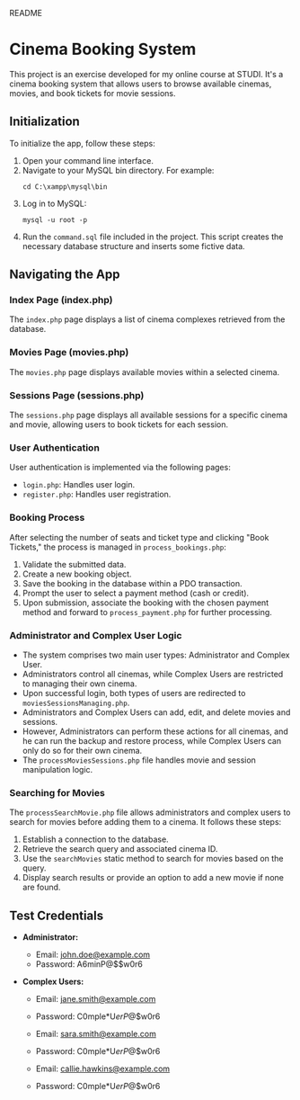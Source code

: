 README
# Cinema Booking System

This project is an exercise developed for my online course at STUDI. It's a cinema booking system that allows users to browse available cinemas, movies, and book tickets for 
movie sessions.

## Initialization

To initialize the app, follow these steps:

1. Open your command line interface.
2. Navigate to your MySQL bin directory. For example:
    ```
    cd C:\xampp\mysql\bin
    ```
3. Log in to MySQL:
    ```
    mysql -u root -p
    ```
4. Run the `command.sql` file included in the project. This script creates the necessary database structure and inserts some fictive data.

## Navigating the App

### Index Page (index.php)

The `index.php` page displays a list of cinema complexes retrieved from the database.

### Movies Page (movies.php)

The `movies.php` page displays available movies within a selected cinema.

### Sessions Page (sessions.php)

The `sessions.php` page displays all available sessions for a specific cinema and movie, allowing users to book tickets for each session.

### User Authentication

User authentication is implemented via the following pages:

- `login.php`: Handles user login.
- `register.php`: Handles user registration.

### Booking Process

After selecting the number of seats and ticket type and clicking "Book Tickets," the process is managed in `process_bookings.php`:

1. Validate the submitted data.
2. Create a new booking object.
3. Save the booking in the database within a PDO transaction.
4. Prompt the user to select a payment method (cash or credit).
5. Upon submission, associate the booking with the chosen payment method and forward to `process_payment.php` for further processing.

### Administrator and Complex User Logic

- The system comprises two main user types: Administrator and Complex User.
- Administrators control all cinemas, while Complex Users are restricted to managing their own cinema.
- Upon successful login, both types of users are redirected to `moviesSessionsManaging.php`.
- Administrators and Complex Users can add, edit, and delete movies and sessions.
- However, Administrators can perform these actions for all cinemas, and he can run the backup and restore process, while Complex Users can only do so for their own cinema.
- The `processMoviesSessions.php` file handles movie and session manipulation logic.

### Searching for Movies

The `processSearchMovie.php` file allows administrators and complex users to search for movies before adding them to a cinema. It follows these steps:

1. Establish a connection to the database.
2. Retrieve the search query and associated cinema ID.
3. Use the `searchMovies` static method to search for movies based on the query.
4. Display search results or provide an option to add a new movie if none are found.

## Test Credentials

- **Administrator:**
    - Email: john.doe@example.com
    - Password: A6minP@$$w0r6

- **Complex Users:**
    - Email: jane.smith@example.com
    - Password: C0mple*U$erP@$$w0r6

    - Email: sara.smith@example.com
    - Password: C0mple*U$erP@$$w0r6

    - Email: callie.hawkins@example.com
    - Password: C0mple*U$erP@$$w0r6
